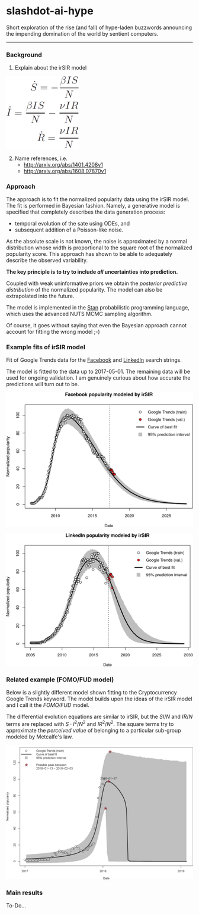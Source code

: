 # slashdot-ai-hype

Short exploration of the rise (and fall) of hype-laden buzzwords announcing the impending domination of the world by sentient computers.

---

### Background

1. Explain about the irSIR model

<img src="img/irSIR_model.png" alt="irSIR equations]" width="196">

2. Name references, i.e.
    - http://arxiv.org/abs/1401.4208v1
    - http://arxiv.org/abs/1608.07870v1


### Approach

The approach is to fit the normalized popularity data using the irSIR model. The fit is performed in Bayesian  fashion. Namely, a generative model is specified that completely describes the data generation process: 

- temporal evolution of the sate using ODEs, and 
- subsequent addition of a Poisson-like noise.

As the absolute scale is not known, the noise is approximated by a normal distribution whose width is proportional to the square root of the normalized popularity score. This approach has shown to be able to adequately describe the observed variability. 

**The key principle is to try to include _all_ uncertainties into prediction.**

Coupled with weak uninformative priors we obtain the _posterior predictive distribution_ of the normalized popularity. The model can also be extrapolated into the future. 

The model is implemented in the [Stan](http://mc-stan.org/) probabilistic programming language, which uses the advanced NUTS MCMC sampling algorithm.

Of course, it goes without saying that even the Bayesian approach cannot account for fitting the wrong model ;-)

### Example fits of irSIR model

Fit of Google Trends data for the [Facebook](https://trends.google.com/trends/explore?q=Facebook) and [LinkedIn](https://trends.google.com/trends/explore?q=LinkedIn) search strings.

The model is fitted to the data up to 2017-05-01. The remaining data will be used for ongoing validation. I am genuinely curious about how accurate the predictions will turn out to be.

![Facebook fit](img/Facebook_irSIR_fit.png)

![LinkedIn fit](img/LinkedIn_irSIR_fit.png)

### Related example (FOMO/FUD model)

Below is a slightly different model shown fitting to the Cryptocurrency Google Trends keyword.
The model builds upon the ideas of the irSIR model and I call it the _FOMO/FUD_ model. 

The differential evolution equations are similar to irSIR, but the $S I/N$ and $I R/N$ terms are replaced with $S\cdot I^2/N^2$ and $I R^2/N^2$. The square terms try to approximate the _perceived value_ of belonging to a particular sub-group modeled by Metcalfe's law.

![Cryptocurrency fit](img/Cryptocurrency_FOMO-FUD_fit.png)

### Main results

To-Do...
